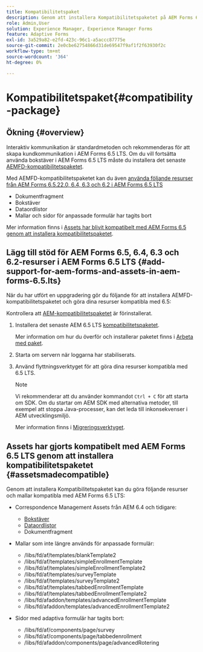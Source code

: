 ```yaml
---
title: Kompatibilitetspaket
description: Genom att installera Kompatibilitetspaketet på AEM Forms 6.5 LTS kan du använda Correspondence Management-resurser från AEM Forms 6.5 och tidigare versioner samt föråldrade adaptiva formulärmallar och sidor
role: Admin,User
solution: Experience Manager, Experience Manager Forms
feature: Adaptive Forms
exl-id: 3a529a82-e2fd-423c-96c1-a5accc87775e
source-git-commit: 2e0cbe62754866d31de69547f9af1f2f63930f2c
workflow-type: tm+mt
source-wordcount: '364'
ht-degree: 0%

---
```


# Kompatibilitetspaket{#compatibility-package}

## Ökning {#overview}

Interaktiv kommunikation är standardmetoden och rekommenderas för att skapa kundkommunikation i AEM Forms 6.5 LTS. Om du vill fortsätta använda bokstäver i AEM Forms 6.5 LTS måste du installera det senaste [AEMFD-kompatibilitetspaketet](https://experienceleague.adobe.com/en/docs/experience-manager-release-information/aem-release-updates/forms-updates/aem-forms-releases).

Med AEMFD-kompatibilitetspaketet kan du även [använda följande resurser från AEM Forms 6.5.22.0, 6.4, 6.3 och 6.2 i AEM Forms 6.5 LTS](../../forms/using/compatibility-package.md#add-support-for-aem-forms-and-assets-in-aem-forms)

* Dokumentfragment
* Bokstäver
* Dataordlistor
* Mallar och sidor för anpassade formulär har tagits bort

Mer information finns i [Assets har blivit kompatibelt med AEM Forms 6.5 genom att installera kompatibilitetspaketet](../../forms/using/compatibility-package.md#assetsmadecompatible).

## Lägg till stöd för AEM Forms 6.5, 6.4, 6.3 och 6.2-resurser i AEM Forms 6.5 LTS {#add-support-for-aem-forms-and-assets-in-aem-forms-6.5.lts}

När du har utfört en uppgradering gör du följande för att installera AEMFD-kompatibilitetspaketet och göra dina resurser kompatibla med 6.5:

Kontrollera att [AEM-kompatibilitetspaketet](https://experienceleague.adobe.com/en/docs/experience-manager-release-information/aem-release-updates/forms-updates/aem-forms-releases) är förinstallerat.

1. Installera det senaste AEM 6.5 LTS [kompatibilitetspaketet](https://experienceleague.adobe.com/en/docs/experience-manager-release-information/aem-release-updates/forms-updates/aem-forms-releases).

   Mer information om hur du överför och installerar paketet finns i [Arbeta med paket](/help/sites-administering/package-manager.md).

1. Starta om servern när loggarna har stabiliserats.
1. Använd flyttningsverktyget för att göra dina resurser kompatibla med 6.5 LTS.

   >[!NOTE]
   >
   > Vi rekommenderar att du använder kommandot `Ctrl + C` för att starta om SDK. Om du startar om AEM SDK med alternativa metoder, till exempel att stoppa Java-processer, kan det leda till inkonsekvenser i AEM utvecklingsmiljö.

   Mer information finns i [Migreringsverktyget](../../forms/using/migration-utility.md).

## Assets har gjorts kompatibelt med AEM Forms 6.5 LTS genom att installera kompatibilitetspaketet {#assetsmadecompatible}

Genom att installera Kompatibilitetspaketet kan du göra följande resurser och mallar kompatibla med AEM Forms 6.5 LTS:

* Correspondence Management Assets från AEM 6.4 och tidigare:

   * [Bokstäver](../../forms/using/create-letter.md)
   * [Dataordlistor](/help/forms/using/data-dictionary.md)
   * Dokumentfragment

* Mallar som inte längre används för anpassade formulär:

   * /libs/fd/af/templates/blankTemplate2
   * /libs/fd/af/templates/simpleEnrollmentTemplate
   * /libs/fd/af/templates/simpleEnrollmentTemplate2
   * /libs/fd/af/templates/surveyTemplate
   * /libs/fd/af/templates/surveyTemplate2
   * /libs/fd/af/templates/tabbedEnrollmentTemplate
   * /libs/fd/af/templates/tabbedEnrollmentTemplate2
   * /libs/fd/afaddon/templates/advancedEnrollmentTemplate
   * /libs/fd/afaddon/templates/advancedEnrollmentTemplate2

* Sidor med adaptiva formulär har tagits bort:

   * /libs/fd/af/components/page/survey
   * /libs/fd/af/components/page/tabbedenrollment
   * /libs/fd/afaddon/components/page/advancedRotering
